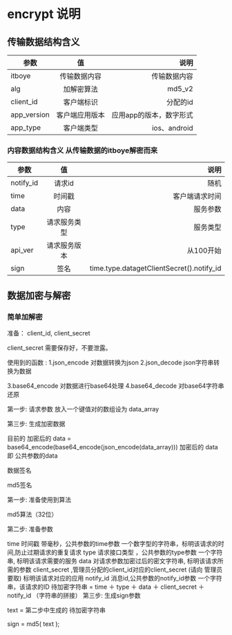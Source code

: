 # encrypt 说明

## 传输数据结构含义

|参数 | 值|说明|
|------------- |:-------------:| -----:|
|itboye|传输数据内容|传输数据内容|
|alg|加解密算法|md5_v2|
|client_id|客户端标识|分配的id|
|app_version|客户端应用版本|应用app的版本，数字形式|
|app_type|客户端类型|ios、android|

### 内容数据结构含义 从传输数据的itboye解密而来

|参数|	 值|	说明|
|------------- |:-------------:| -----:|
|notify_id |请求id|随机|
|time|时间戳|客户端请求时间|
|data|内容|服务参数|
|type|请求服务类型|服务类型|
|api_ver|请求服务版本|从100开始|
|sign|签名|time.type.datagetClientSecret().notify_id|


## 数据加密与解密

### 简单加解密
准备： client_id, client_secret   

client_secret 需要保存好，不要泄露。

使用到的函数 :
1.json_encode 对数据转换为json
2.json_decode json字符串转换为数据

3.base64_encode 对数据进行base64处理
4.base64_decode 对base64字符串还原

第一步: 请求参数 放入一个键值对的数组设为 data_array

第三步: 生成加密数据

目前的 加密后的 data =  base64_encode(base64_encode(json_encode(data_array)))
加密后的 data 即 公共参数的data

数据签名

md5签名

第一步: 准备使用到算法

md5算法（32位）   

第二步: 准备参数 

time 时间戳 带毫秒，公共参数的time参数 一个数字型的字符串，标明该请求的时间,防止过期请求的重复请求
type 请求接口类型 ，公共参数的type参数 一个字符串,  标明该请求需要的服务
data 对请求参数加密过后的密文字符串,               标明该请求所需的参数
client_secret ,管理员分配的client_id对应的client_secret (请向 管理员 要取) 标明该请求对应的应用
notify_id 消息id,公共参数的notify_id参数 一个字符串，该请求的ID
待加密字符串 = time ＋ type ＋ data ＋ client_secret ＋ notify_id （字符串的拼接）
第三步: 生成sign参数

text = 第二步中生成的 待加密字符串

sign = md5( text );
